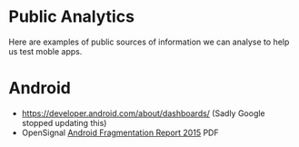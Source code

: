 # Public Analytics
Here are examples of public sources of information we can analyse to help us test moble apps.

# Android

* https://developer.android.com/about/dashboards/ (Sadly Google stopped updating this)
* OpenSignal [Android Fragmentation Report 2015](https://www.opensignal.com/sites/opensignal-com/files/data/reports/global/data-2015-08/2015_08_fragmentation_report.pdf) PDF
